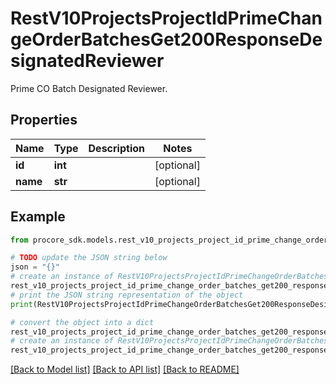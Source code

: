# RestV10ProjectsProjectIdPrimeChangeOrderBatchesGet200ResponseDesignatedReviewer

Prime CO Batch Designated Reviewer.

## Properties

Name | Type | Description | Notes
------------ | ------------- | ------------- | -------------
**id** | **int** |  | [optional] 
**name** | **str** |  | [optional] 

## Example

```python
from procore_sdk.models.rest_v10_projects_project_id_prime_change_order_batches_get200_response_designated_reviewer import RestV10ProjectsProjectIdPrimeChangeOrderBatchesGet200ResponseDesignatedReviewer

# TODO update the JSON string below
json = "{}"
# create an instance of RestV10ProjectsProjectIdPrimeChangeOrderBatchesGet200ResponseDesignatedReviewer from a JSON string
rest_v10_projects_project_id_prime_change_order_batches_get200_response_designated_reviewer_instance = RestV10ProjectsProjectIdPrimeChangeOrderBatchesGet200ResponseDesignatedReviewer.from_json(json)
# print the JSON string representation of the object
print(RestV10ProjectsProjectIdPrimeChangeOrderBatchesGet200ResponseDesignatedReviewer.to_json())

# convert the object into a dict
rest_v10_projects_project_id_prime_change_order_batches_get200_response_designated_reviewer_dict = rest_v10_projects_project_id_prime_change_order_batches_get200_response_designated_reviewer_instance.to_dict()
# create an instance of RestV10ProjectsProjectIdPrimeChangeOrderBatchesGet200ResponseDesignatedReviewer from a dict
rest_v10_projects_project_id_prime_change_order_batches_get200_response_designated_reviewer_from_dict = RestV10ProjectsProjectIdPrimeChangeOrderBatchesGet200ResponseDesignatedReviewer.from_dict(rest_v10_projects_project_id_prime_change_order_batches_get200_response_designated_reviewer_dict)
```
[[Back to Model list]](../README.md#documentation-for-models) [[Back to API list]](../README.md#documentation-for-api-endpoints) [[Back to README]](../README.md)


